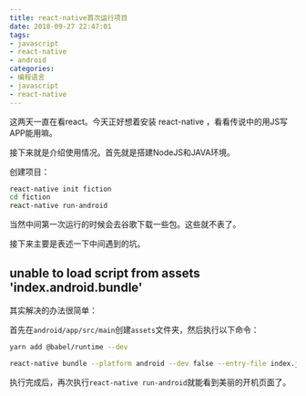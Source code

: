 ```yaml
---
title: react-native首次运行项目
date: 2018-09-27 22:47:01
tags:
- javascript
- react-native
- android
categories:
- 编程语言
- javascript
- react-native
---
```

这两天一直在看react。今天正好想着安装 react-native ，看看传说中的用JS写APP能用嘛。

接下来就是介绍使用情况。首先就是搭建NodeJS和JAVA环境。

创建项目：

```bash
react-native init fiction
cd fiction
react-native run-android
```

当然中间第一次运行的时候会去谷歌下载一些包。这些就不表了。

接下来主要是表述一下中间遇到的坑。

## unable to load script from assets 'index.android.bundle'

其实解决的办法很简单：

首先在`android/app/src/main`创建`assets`文件夹，然后执行以下命令：

```bash
yarn add @babel/runtime --dev

react-native bundle --platform android --dev false --entry-file index.js --bundle-output android/app/src/main/assets/index.android.bundle --assets-dest android/app/src/main/res
```

执行完成后，再次执行`react-native run-android`就能看到美丽的开机页面了。
